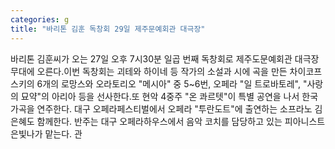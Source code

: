 ```yaml
---
categories: g
title: "바리톤 김훈 독창회 29일 제주문예회관 대극장"
---
```

바리톤 김훈씨가 오는 27일 오후 7시30분 일곱 번째 독창회로 제주도문예회관 대극장 무대에 오른다.이번 독창회는 괴테와 하이네 등 작가의 소설과 시에 곡을 만든 차이코프스키의 6개의 로망스와 오라토리오 "메시아" 중 5~6번, 오페라 "일 트로바토레", "사랑의 묘약"의 아리아 등을 선사한다.또 현악 4중주 "온 콰르텟"이 특별 공연을 나서 한국 가곡을 연주한다. 대구 오페라페스티벌에서 오페라 "투란도트"에 출연하는 소프라노 김은혜도 함께한다. 반주는 대구 오페라하우스에서 음악 코치를 담당하고 있는 피아니스트 은빛나가 맡는다. 관